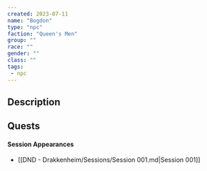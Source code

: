 ```yaml
---
created: 2023-07-11
name: "Bogdon"
type: "npc"
faction: "Queen's Men"
group: ""
race: ""
gender: ""
class: ""
tags:
 - npc
---
```

## Description


## Quests
<!-- QueryToSerialize: TASK FROM "DND - Drakkenheim/Quests" WHERE !completed AND contains(outlinks, [[Bogdon]]) -->

#### Session Appearances
<!-- QueryToSerialize: LIST FROM [[Bogdon]] WHERE file.folder = "DND - Drakkenheim/Sessions" -->
<!-- SerializedQuery: LIST FROM [[Bogdon]] WHERE file.folder = "DND - Drakkenheim/Sessions" -->
- [[DND - Drakkenheim/Sessions/Session 001.md|Session 001]]
<!-- SerializedQuery END -->



